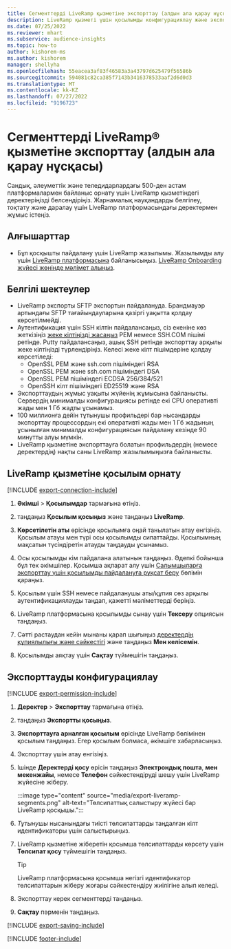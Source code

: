 ```yaml
---
title: Сегменттерді LiveRamp қызметіне экспорттау (алдын ала қарау нұсқасы)
description: LiveRamp қызметі үшін қосылымды конфигурациялау және экспорттау жолы туралы ақпарат.
ms.date: 07/25/2022
ms.reviewer: mhart
ms.subservice: audience-insights
ms.topic: how-to
author: kishorem-ms
ms.author: kishorem
manager: shellyha
ms.openlocfilehash: 55eacea3af83f46583a3a43797d625479f56586b
ms.sourcegitcommit: 594081c82ca385f7143b3416378533aaf2d6d0d3
ms.translationtype: MT
ms.contentlocale: kk-KZ
ms.lasthandoff: 07/27/2022
ms.locfileid: "9196723"
---
```

# <a name="export-segments-to-liverampreg-preview"></a>Сегменттерді LiveRamp&reg; қызметіне экспорттау (алдын ала қарау нұсқасы)

Сандық, әлеуметтік және теледидарлардағы 500-ден астам платформалармен байланыс орнату үшін LiveRamp қызметіндегі деректеріңізді белсендіріңіз. Жарнамалық науқандарды белгілеу, тоқтату және даралау үшін LiveRamp платформасындағы деректермен жұмыс істеңіз.

## <a name="prerequisites"></a>Алғышарттар

- Бұл қосқышты пайдалану үшін LiveRamp жазылымы. Жазылымды алу үшін [LiveRamp платформасына](https://liveramp.com/contact/) байланысыңыз. [LiveRamp Onboarding жүйесі жөнінде мәлімет алыңыз](https://liveramp.com/our-platform/data-onboarding/).

## <a name="known-limitations"></a>Белгілі шектеулер

- LiveRamp экспорты SFTP экспортын пайдалануда. Брандмауэр артындағы SFTP тағайындауларына қазіргі уақытта қолдау көрсетілмейді.
- Аутентификация үшін SSH кілтін пайдалансаңыз, сіз екеніне көз жеткізіңіз [жеке кілтіңізді жасаңыз](/azure/virtual-machines/linux/create-ssh-keys-detailed#basic-example) PEM немесе SSH.COM пішімі ретінде. Putty пайдалансаңыз, ашық SSH ретінде экспорттау арқылы жеке кілтіңізді түрлендіріңіз. Келесі жеке кілт пішімдеріне қолдау көрсетіледі:
  - OpenSSL PEM және ssh.com пішіміндегі RSA
  - OpenSSL PEM және ssh.com пішіміндегі DSA
  - OpenSSL PEM пішіміндегі ECDSA 256/384/521
  - OpenSSH кілт пішіміндегі ED25519 және RSA
- Экспорттаудың жұмыс уақыты жүйенің жұмысына байланысты. Сервердің минималды конфигурациясы ретінде екі CPU оперативті жады мен 1 Гб жадты ұсынамыз.
- 100 миллионға дейін тұтынушы профильдері бар нысандарды экспорттау процессордың екі оперативті жады мен 1 Гб жадының ұсынылған минималды конфигурациясын пайдалану кезінде 90 минутты алуы мүмкін.
- LiveRamp қызметіне экспорттауға болатын профильдердің (немесе деректердің) нақты саны LiveRamp жазылымыңызға байланысты.

## <a name="set-up-connection-to-liveramp"></a>LiveRamp қызметіне қосылым орнату

[!INCLUDE [export-connection-include](includes/export-connection-admn.md)]

1. **Әкімші** > **Қосылымдар** тармағына өтіңіз.

1. таңдаңыз **Қосылым қосыңыз** және таңдаңыз **LiveRamp**.

1. **Көрсетілетін аты** өрісінде қосылымға оңай танылатын атау енгізіңіз. Қосылым атауы мен түрі осы қосылымды сипаттайды. Қосылымның мақсатын түсіндіретін атауды таңдауды ұсынамыз.

1. Осы қосылымды кім пайдалана алатынын таңдаңыз. Әдепкі бойынша бұл тек әкімшілер. Қосымша ақпарат алу үшін [Салымшыларға экспорттау үшін қосылымды пайдалануға рұқсат беру](connections.md#allow-contributors-to-use-a-connection-for-exports) бөлімін қараңыз.

1. Қосылым үшін SSH немесе пайдаланушы аты/құпия сөз арқылы аутентификациялауды таңдап, қажетті мәліметтерді беріңіз.

1. LiveRamp платформасына қосылымды сынау үшін **Тексеру** опциясын таңдаңыз.

1. Сәтті растаудан кейін мынаны қарап шығыңыз [деректердің құпиялылығы және сәйкестігі](connections.md#data-privacy-and-compliance) және таңдаңыз **Мен келісемін**.

1. Қосылымды аяқтау үшін **Сақтау** түймешігін таңдаңыз.

## <a name="configure-an-export"></a>Экспорттауды конфигурациялау

[!INCLUDE [export-permission-include](includes/export-permission.md)]

1. **Деректер** > **Экспорттау** тармағына өтіңіз.

1. таңдаңыз **Экспортты қосыңыз**.

1. **Экспорттауға арналған қосылым** өрісінде LiveRamp бөлімінен қосылым таңдаңыз. Егер қосылым болмаса, әкімшіге хабарласыңыз.

1. Экспорттау үшін атау енгізіңіз.

1. Ішінде **Деректерді қосу** өрісін таңдаңыз **Электрондық пошта**, **мен мекенжайы**, немесе **Телефон** сәйкестендіруді шешу үшін LiveRamp жүйесіне жіберу.

   :::image type="content" source="media/export-liveramp-segments.png" alt-text="Төлсипаттық салыстыру жүйесі бар LiveRamp қосқышы.":::

1. *Тұтынушы* нысанындағы тиісті төлсипаттарды таңдалған кілт идентификаторы үшін салыстырыңыз.

1. LiveRamp қызметіне жіберетін қосымша төлсипаттарды көрсету үшін **Төлсипат қосу** түймешігін таңдаңыз.

   > [!TIP]
   > LiveRamp платформасына қосымша негізгі идентификатор төлсипаттарын жіберу жоғары сәйкестендіру жиілігіне алып келеді.

1. Экспорттау керек сегменттерді таңдаңыз.

1. **Сақтау** пәрменін таңдаңыз.

[!INCLUDE [export-saving-include](includes/export-saving.md)]

[!INCLUDE [footer-include](includes/footer-banner.md)]
